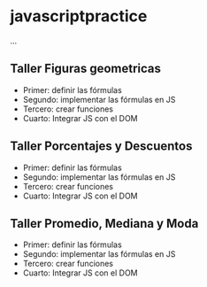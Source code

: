 # javascriptpractice

...
## Taller Figuras geometricas

- Primer: definir las fórmulas
- Segundo: implementar las fórmulas en JS
- Tercero: crear funciones 
- Cuarto: Integrar JS con el DOM

## Taller Porcentajes y Descuentos

- Primer: definir las fórmulas
- Segundo: implementar las fórmulas en JS
- Tercero: crear funciones 
- Cuarto: Integrar JS con el DOM

## Taller Promedio, Mediana y Moda

- Primer: definir las fórmulas
- Segundo: implementar las fórmulas en JS
- Tercero: crear funciones 
- Cuarto: Integrar JS con el DOM